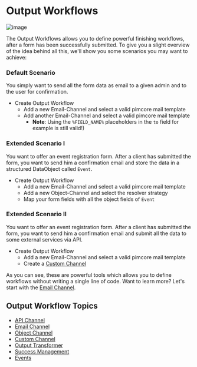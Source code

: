 # Output Workflows

![image](https://user-images.githubusercontent.com/700119/77752709-5aa53280-7028-11ea-9615-1165859c08ed.png)

The Output Workflows allows you to define powerful finishing workflows, after a form has been successfully submitted.
To give you a slight overview of the idea behind all this, we'll show you some scenarios you may want to achieve:

### Default Scenario
You simply want to send all the form data as email to a given admin and to the user for confirmation.

- Create Output Workflow
    - Add a new Email-Channel and select a valid pimcore mail template
    - Add another Email-Channel and select a valid pimcore mail template 
        - **Note**: Using the `%FIELD_NAME%` placeholders in the `to` field for example is still valid!) 
        
### Extended Scenario I
You want to offer an event registration form. After a client has submitted the form,
you want to send him a confirmation email and store the data in a structured DataObject called `Event`.

- Create Output Workflow
    - Add a new Email-Channel and select a valid pimcore mail template
    - Add a new Object-Channel and select the resolver strategy
    - Map your form fields with all the object fields of `Event`
    
### Extended Scenario II
You want to offer an event registration form. After a client has submitted the form,
you want to send him a confirmation email and submit all the data to some external services via API. 

- Create Output Workflow
    - Add a new Email-Channel and select a valid pimcore mail template
    - Create a [Custom Channel](./12_CustomChannel.md)
    
As you can see, these are powerful tools which allows you to define workflows without writing a single line of code.
Want to learn more? Let's start with the [Email Channel](./10_EmailChannel.md).

## Output Workflow Topics
  - [API Channel](./09_ApiChannel.md)
  - [Email Channel](./10_EmailChannel.md)
  - [Object Channel](./11_ObjectChannel.md)
  - [Custom Channel](./12_CustomChannel.md)
  - [Output Transformer](./15_OutputTransformer.md)
  - [Success Management](./20_SuccessManagement.md)
  - [Events](./30_Events.md)
    